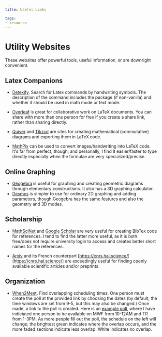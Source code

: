 ```yaml
---
title: Useful Links

tags:
- resource
---
```


# Utility Websites

These websites offer powerful tools, useful information, or are downright convenient. 

## Latex Companions

- [Detexify](http://detexify.kirelabs.org/classify.html). Search for Latex commands by handwriting symbols. The description of the command includes the package (if non-vanilla) and whether it should be used in math mode or text mode.

- [Overleaf](https://www.overleaf.com/) is great for collaborative work on LaTeX documents. You can share with more than one person for free if you create a share link, rather than sharing directly. 

- [Quiver](https://q.uiver.app/) and [Tikzcd](https://tikzcd.yichuanshen.de/) are sites for creating mathematical (commutative) diagrams and exporting them in LaTeX code. 

- [MathPix](https://mathpix.com/) can be used to convert images/handwriting into LaTeX code. It's far from perfect, though, and personally, I find it easier/faster to type directly especially when the formulae are very specialized/precise. 

## Online Graphing

- [Geogebra](https://www.geogebra.org/calculator) is useful for graphing and creating geometric diagrams through elementary constructions. It also has a 3D graphing calculator. 
- [Desmos](https://www.desmos.com/calculator) is simpler to use for ordinary 2D graphing and adding parameters, though Geogebra has the same features and also the geometry and 3D modes. 


## Scholarship

- [MathSciNet](https://mathscinet.ams.org/mathscinet/index.html) and [Google Scholar](https://scholar.google.com/) are very useful for creating BibTex code for references. I tend to find the latter more useful, as it is both free/does not require university login to access and creates better short names for the references. 

- [Arxiv](https://arxiv.org/) and its French counterpart [https://cnrs.hal.science/](https://cnrs.hal.science/) are exceedingly useful for finding openly available scientific articles and/or preprints.


## Organization

- [When2Meet](https://www.when2meet.com/). Find overlapping scheduling times. One person must create the poll at the provided link by choosing the dates (by default, the time windows are set from 9-5, but this may also be changed.) Once made, a link to the poll is created. Here is an [example poll](https://www.when2meet.com/?8850031-8Z6ku), where I have indiciated one person to be available on MWF from 10-12AM and TR from 1-3PM. As more people fill out the poll, the schedule on the left will change; the brightest green indicates where the overlap occurs, and the more faded sections indicate less overlap. White indicates no overlap.